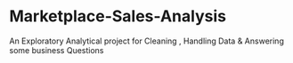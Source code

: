 # Marketplace-Sales-Analysis
An Exploratory Analytical project for Cleaning , Handling Data &amp; Answering some business Questions  
